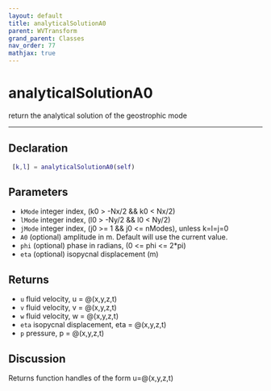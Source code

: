 ```yaml
---
layout: default
title: analyticalSolutionA0
parent: WVTransform
grand_parent: Classes
nav_order: 77
mathjax: true
---
```


#  analyticalSolutionA0

return the analytical solution of the geostrophic mode


---

## Declaration
```matlab
 [k,l] = analyticalSolutionA0(self)
```
## Parameters
+ `kMode`  integer index, (k0 > -Nx/2 && k0 < Nx/2)
+ `lMode`  integer index, (l0 > -Ny/2 && l0 < Ny/2)
+ `jMode`  integer index, (j0 >= 1 && j0 <= nModes), unless k=l=j=0
+ `A0`  (optional) amplitude in m. Default will use the current value.
+ `phi`  (optional) phase in radians, (0 <= phi <= 2*pi)
+ `eta`  (optional) isopycnal displacement (m)

## Returns
+ `u`  fluid velocity, u = @(x,y,z,t)
+ `v`  fluid velocity, v = @(x,y,z,t)
+ `w`  fluid velocity, w = @(x,y,z,t)
+ `eta`  isopycnal displacement, eta = @(x,y,z,t)
+ `p`  pressure, p = @(x,y,z,t)

## Discussion

  Returns function handles of the form u=@(x,y,z,t)
 
                          
